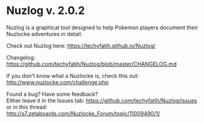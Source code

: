 # Nuzlog v. 2.0.2

Nuzlog is a graphical tool designed to help Pokemon players document their Nuzlocke adventures in detail.

Check out Nuzlog here: https://techyfatih.github.io/Nuzlog/

Changelog: https://github.com/techyfatih/Nuzlog/blob/master/CHANGELOG.md

If you don't know what a Nuzlocke is, check this out: http://www.nuzlocke.com/challenge.php

Found a bug? Have some feedback?<br>
Either leave it in the Issues tab: https://github.com/techyfatih/Nuzlog/issues<br>
or in this thread: http://s7.zetaboards.com/Nuzlocke_Forum/topic/11009490/1/